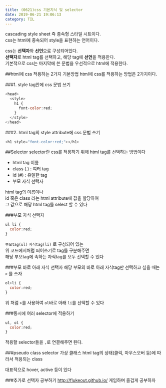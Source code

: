 ```yaml
---
title: (0621)css 기본지식 및 selector
date: 2019-06-21 19:06:13
category: TIL
---
```

cascading style sheet 즉 종속형 스타일 시트이다.  
css는 html에 종속되어 style을 표현하는 언어이다.  
  
css는 **선택자**와 **선언**으로 구성되어있다.  
**선택자**로 html tag를 선택하고, 해당 tag에 **선언**을 적용한다.  
기본적으로 css는 마지막에 쓴 문법을 우선적으로 html에 적용한다.  

##html에 css 적용하는 2가지 기본방법
html에 css를 적용하는 방법은 2가지이다.

###1. style tag안에 css 문법 쓰기

```js
<head>
  <style>
    h1 {
      font-color:red;
    }
  </style>
</head>
```

###2. html tag의 style attribute에 css 문법 쓰기

```js
<h1 style="font-color:red;"></h1>
```

##Selector
selector란 css를 적용하기 위해 html tag를 선택하는 방법이다  

- html tag 이름
- class (.) : 여러 tag
- id (#) : 유일한 tag
- 부모 자식 선택자

html tag의 이름이나  
id 혹은 class 라는 html attribute에 값을 할당하여  
그 값으로 해당 html tag를 select 할 수 있다  

###부모 자식 선택자
```js
ul li {
  color:red;
}
```

`부모tag(ul)` `자식tag(li)` 로 구성되어 있는  
위 코드에서처럼 띄어쓰기로 tag를 구분해주면  
해당 부모tag에 속하는 자식tag를 모두 선택할 수 있다  

###부모 바로 아래 자식 선택자
해당 부모의 바로 아래 자식tag만 선택하고 싶을 때는 `>` 를 쓰자  

```js
ol>li {
  color:red;
}
```

위 처럼 `>`를 사용하여 `ol`바로 아래 `li`를 선택할 수 있다  

###동시에 여러 selector에 적용하기

```js
ul, ol {
  color:red;
}
```

적용할 selector들을 `,`로 연결해주면 된다.  

###pseudo class selector 가상 클래스
html tag의 상태(클릭, 마우스오버 등)에 따라서 적용되는 class  
  
대표적으로 hover, active 등이 있다  

###추가로 선택자 공부하기
http://flukeout.github.io/ 게임하며 즐겁게 공부하자